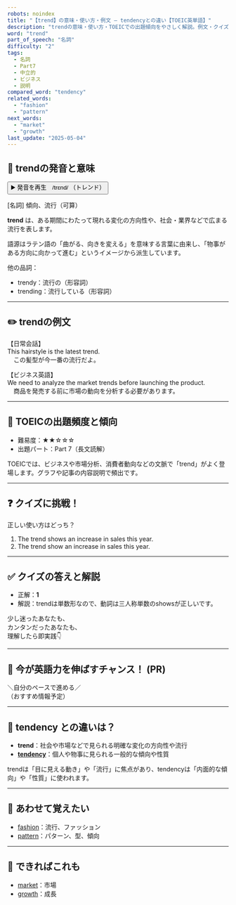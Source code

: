 ```yaml
---
robots: noindex
title: "【trend】の意味・使い方・例文 ― tendencyとの違い【TOEIC英単語】"
description: "trendの意味・使い方・TOEICでの出題傾向をやさしく解説。例文・クイズ付きでtendencyとの違いもわかりやすく学べます。"
word: "trend"
part_of_speech: "名詞"
difficulty: "2"
tags:
  - 名詞
  - Part7
  - 中立的
  - ビジネス
  - 説明
compared_word: "tendency"
related_words:
  - "fashion"
  - "pattern"
next_words:
  - "market"
  - "growth"
last_update: "2025-05-04"
---
```


## 🔰 trendの発音と意味

<button class="play-audio" onclick="playTTS('trend')">
  <span class="play-audio-main">
    ▶️ 発音を再生　/trɛnd/
  </span>
  <span class="play-audio-sub">
    （トレンド）
  </span>
</button>

[名詞] 傾向、流行（可算）

**trend** は、ある期間にわたって現れる変化の方向性や、社会・業界などで広まる流行を表します。

語源はラテン語の「曲がる、向きを変える」を意味する言葉に由来し、「物事がある方向に向かって進む」というイメージから派生しています。

他の品詞：  
- trendy：流行の（形容詞）
- trending：流行している（形容詞）

---

## ✏️ trendの例文

【日常会話】  
This hairstyle is the latest trend.  
　この髪型が今一番の流行だよ。

【ビジネス英語】  
We need to analyze the market trends before launching the product.  
　商品を発売する前に市場の動向を分析する必要があります。

---

## 🎯 TOEICの出題頻度と傾向

- 難易度：★★☆☆☆
- 出題パート：Part 7（長文読解）

TOEICでは、ビジネスや市場分析、消費者動向などの文脈で「trend」がよく登場します。グラフや記事の内容説明で頻出です。

---

## ❓ クイズに挑戦！

正しい使い方はどっち？

1. The trend shows an increase in sales this year.  
2. The trend show an increase in sales this year.

---

## ✅ クイズの答えと解説

- 正解：**1**
- 解説：trendは単数形なので、動詞は三人称単数のshowsが正しいです。

少し迷ったあなたも、  
カンタンだったあなたも、  
理解したら即実践👇️

---

## 🚀 今が英語力を伸ばすチャンス！ (PR)

<div class="info-center">
＼自分のペースで進める／<br>  
（おすすめ情報予定）
</div>

---

## 🤔  tendency との違いは？

- **trend**：社会や市場などで見られる明確な変化の方向性や流行
- **[tendency](/tendency)**：個人や物事に見られる一般的な傾向や性質

trendは「目に見える動き」や「流行」に焦点があり、tendencyは「内面的な傾向」や「性質」に使われます。

---

## 🧩 あわせて覚えたい

- [fashion](/fashion)：流行、ファッション
- [pattern](/pattern)：パターン、型、傾向

---

## 📖 できればこれも

- [market](/market)：市場
- [growth](/growth)：成長

<!-- cvid: aid23_bid43 -->
